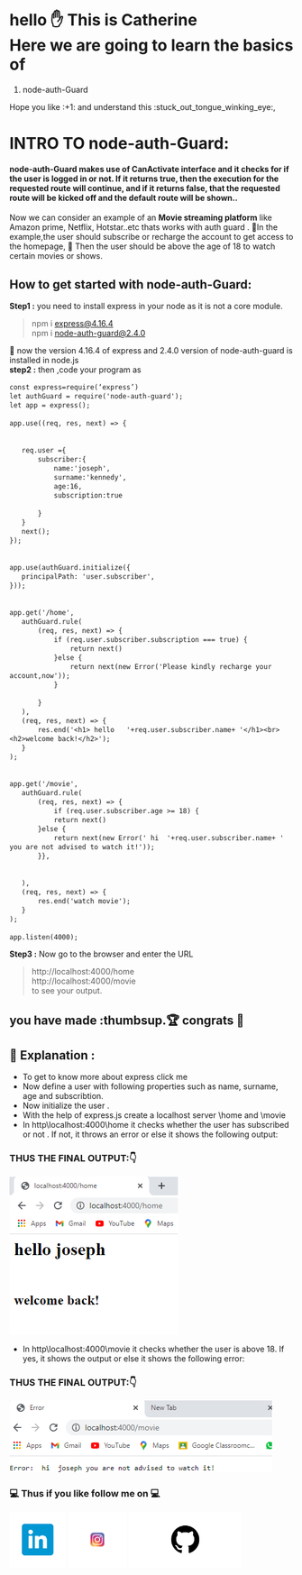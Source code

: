 # hello :raised_hand: This is Catherine <br> Here we are going to learn the basics of 
<ol>
<li>node-auth-Guard</li>
</ol>
Hope you like :+1: and understand this :stuck_out_tongue_winking_eye:,


# 	INTRO TO node-auth-Guard:
#### node-auth-Guard makes use of CanActivate interface and it checks for if the user is logged in or not. If it returns true, then the execution for the requested route will continue, and if it returns false, that the requested route will be kicked off and the default route will be shown..
Now we can consider an example of an <b>Movie streaming platform</b> like Amazon prime, Netflix, Hotstar..etc thats works with auth guard .
:key:In the example,the user should subscribe or recharge the account to get access to the homepage,
:key: Then the user should be above the age of  18 to watch certain movies or shows.
## How to get started with node-auth-Guard:
  **Step1 :** you need to install express in your node as it is not a core module.
   
   > npm i express@4.16.4 <br>
   > npm i node-auth-guard@2.4.0 <br>
 
:pill: now the version 4.16.4 of express and 2.4.0 version of node-auth-guard  is installed in node.js<br>
**step2 :** then ,code your program as <br>

 ````` 
 const express=require(‘express’)
let authGuard = require('node-auth-guard');
let app = express();
 
app.use((req, res, next) => {
 
    
    req.user ={
        subscriber:{
            name:'joseph',
            surname:'kennedy',
            age:16,
            subscription:true

        }
    }
    next();
});
 

app.use(authGuard.initialize({
    principalPath: 'user.subscriber',
}));
 

app.get('/home',
    authGuard.rule(
        (req, res, next) => {
            if (req.user.subscriber.subscription === true) {
                return next()
            }else {
                return next(new Error('Please kindly recharge your account,now'));
            }
 
        }
    ),
    (req, res, next) => {
        res.end('<h1> hello   '+req.user.subscriber.name+ '</h1><br><h2>welcome back!</h2>');
    }
);
 

app.get('/movie',
    authGuard.rule(
        (req, res, next) => {
            if (req.user.subscriber.age >= 18) {
            return next()
        }else {
            return next(new Error(' hi  '+req.user.subscriber.name+ ' you are not advised to watch it!'));
        }},
       
        
    ),
    (req, res, next) => {
        res.end('watch movie');
    }
);
 
app.listen(4000);
 `````
   **Step3 :** Now go to  the browser and enter the URL
>http://localhost:4000/home <br>
>http://localhost:4000/movie <br>
   to see your output.
   
   ## you have made :thumbsup.:trophy:  congrats :raised_hands:

 ## :memo: Explanation :
 * To get to know more about express click me
* Now define a user  with following properties such as name, surname, age and subscribtion.
* Now initialize the user .
* With the help of express.js create a localhost server \home and \movie
* In http\\localhost:4000\home
     it checks whether the user has subscribed or not . If not, it throws an error or else it shows the following output: <br> 
### THUS THE FINAL OUTPUT::point_down:
<img src="https://github.com/catherinekennedy/images/blob/main/home%20.png" >

* In http\\localhost:4000\movie
    it checks whether the user is above 18. If yes, it shows the output  or else it shows the following error: <br> 
    
### THUS THE FINAL OUTPUT::point_down:
<img src="https://github.com/catherinekennedy/images/blob/main/ErrorGoogle%20Chrome%20.png" >

### :computer: Thus if you like follow me on  :computer:<br>

 <a href="https://www.linkedin.com/in/catherine-robin-kennedy"><img width="100px" height="100px" src="https://github.com/catherinekennedy/images/blob/main/linkedin.png"></a>
<a href="https://www.instagram.com/cather_ine_kenny"><img  height="100px" src="https://github.com/catherinekennedy/images/blob/main/insta.jpg"></a>
 <a href="https://github.com/catherinekennedy"><img  height="100px" src="https://github.com/catherinekennedy/images/blob/main/github.png"></a>


 
